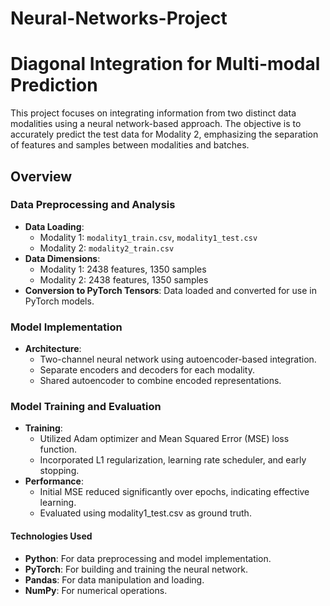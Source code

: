 # Neural-Networks-Project
# Diagonal Integration for Multi-modal Prediction

This project focuses on integrating information from two distinct data modalities using a neural network-based approach. The objective is to accurately predict the test data for Modality 2, emphasizing the separation of features and samples between modalities and batches.

## Overview

### Data Preprocessing and Analysis
- **Data Loading**: 
  - Modality 1: `modality1_train.csv`, `modality1_test.csv`
  - Modality 2: `modality2_train.csv`
- **Data Dimensions**:
  - Modality 1: 2438 features, 1350 samples
  - Modality 2: 2438 features, 1350 samples
- **Conversion to PyTorch Tensors**: Data loaded and converted for use in PyTorch models.

### Model Implementation
- **Architecture**:
  - Two-channel neural network using autoencoder-based integration.
  - Separate encoders and decoders for each modality.
  - Shared autoencoder to combine encoded representations.

### Model Training and Evaluation
- **Training**:
  - Utilized Adam optimizer and Mean Squared Error (MSE) loss function.
  - Incorporated L1 regularization, learning rate scheduler, and early stopping.
- **Performance**:
  - Initial MSE reduced significantly over epochs, indicating effective learning.
  - Evaluated using modality1_test.csv as ground truth.
#### Technologies Used
- **Python**: For data preprocessing and model implementation.
- **PyTorch**: For building and training the neural network.
- **Pandas**: For data manipulation and loading.
- **NumPy**: For numerical operations.
